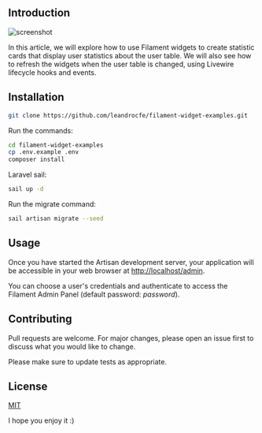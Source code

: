 ## Introduction

![screenshot](https://raw.githubusercontent.com/leandrocfe/filament-widget-examples/master/screenshots/example-1.jpg)

In this article, we will explore how to use Filament widgets to create statistic cards that display user statistics about the user table. We will also see how to refresh the widgets when the user table is changed, using Livewire lifecycle hooks and events.

## Installation

```bash
git clone https://github.com/leandrocfe/filament-widget-examples.git
```

Run the commands:

```bash
cd filament-widget-examples
cp .env.example .env
composer install
```

Laravel sail:

```bash
sail up -d
```

Run the migrate command:

```bash
sail artisan migrate --seed
```

## Usage

Once you have started the Artisan development server, your application will be accessible in your web browser at [http://localhost/admin](http://localhost/admin).

You can choose a user's credentials and authenticate to access the Filament Admin Panel (default password: _password_).

## Contributing

Pull requests are welcome. For major changes, please open an issue first to discuss what you would like to change.

Please make sure to update tests as appropriate.

## License

[MIT](https://choosealicense.com/licenses/mit/)

I hope you enjoy it :)
